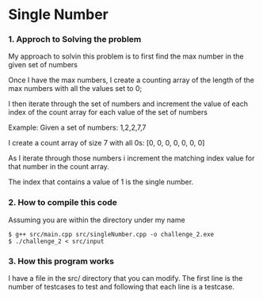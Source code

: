 # Single Number

### 1. Approch to Solving the problem

My approach to solvin this problem is to first find the max number 
in the given set of numbers

Once I have the max numbers, I create a counting array of the length of the max numbers
with all the values set to 0;

I then iterate through the set of numbers and increment the value of
each index of the count array for each value of the set of numbers

Example:
Given a set of numbers: 1,2,2,7,7

I create a count array of size 7 with all 0s: [0, 0, 0, 0, 0, 0, 0]

As I iterate through those numbers i increment the matching index value
for that number in the count array.

The index that contains a value of 1 is the single number.

### 2. How to compile this code

Assuming you are within the directory under my name

```
$ g++ src/main.cpp src/singleNumber.cpp -o challenge_2.exe
$ ./challenge_2 < src/input
```

### 3. How this program works

I have a file in the src/ directory that you can modify. 
The first line is the number of testcases to test and following
that each line is a testcase.


